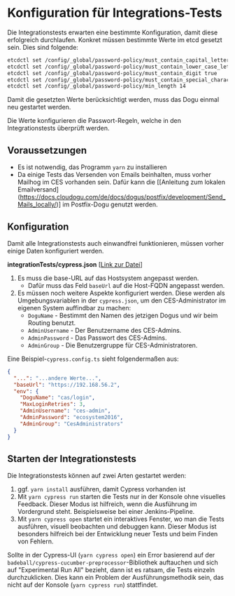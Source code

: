# Konfiguration für Integrations-Tests

Die Integrationstests erwarten eine bestimmte Konfiguration, damit diese erfolgreich durchlaufen. Konkret müssen
bestimmte Werte im etcd gesetzt sein. Dies sind folgende:

```bash
etcdctl set /config/_global/password-policy/must_contain_capital_letter true
etcdctl set /config/_global/password-policy/must_contain_lower_case_letter true
etcdctl set /config/_global/password-policy/must_contain_digit true
etcdctl set /config/_global/password-policy/must_contain_special_character true
etcdctl set /config/_global/password-policy/min_length 14
```

Damit die gesetzten Werte berücksichtigt werden, muss das Dogu einmal neu gestartet werden.

Die Werte konfigurieren die Passwort-Regeln, welche in den Integrationstests überprüft werden.

## Voraussetzungen

* Es ist notwendig, das Programm `yarn` zu installieren
* Da einige Tests das Versenden von Emails beinhalten, muss vorher Mailhog im CES vorhanden sein. Dafür kann die [[Anleitung zum lokalen Emailversand] (https://docs.cloudogu.com/de/docs/dogus/postfix/development/Send_Mails_locally/)] im Postfix-Dogu genutzt werden. <!-- markdown-link-check-disable-line -->

## Konfiguration

Damit alle Integrationstests auch einwandfrei funktionieren, müssen vorher einige Daten konfiguriert werden.

**integrationTests/cypress.json** [[Link zur Datei](../../integrationTests/cypress.config.ts)] <!-- markdown-link-check-disable-line -->

1) Es muss die base-URL auf das Hostsystem angepasst werden.
   - Dafür muss das Feld `baseUrl` auf die Host-FQDN angepasst werden.
2) Es müssen noch weitere Aspekte konfiguriert werden.
   Diese werden als Umgebungsvariablen in der `cypress.json`, um den CES-Administrator im eigenen System auffindbar zu machen:
   - `DoguName` - Bestimmt den Namen des jetzigen Dogus und wir beim Routing benutzt.
   - `AdminUsername` - Der Benutzername des CES-Admins.
   - `AdminPassword` - Das Passwort des CES-Admins.
   - `AdminGroup` - Die Benutzergruppe für CES-Administratoren.

Eine Beispiel-`cypress.config.ts` sieht folgendermaßen aus:
```json
{
  "...": "...andere Werte...",
  "baseUrl": "https://192.168.56.2",
  "env": {
    "DoguName": "cas/login",
    "MaxLoginRetries": 3,
    "AdminUsername": "ces-admin",
    "AdminPassword": "ecosystem2016",
    "AdminGroup": "CesAdministrators" 
  }
}
```

## Starten der Integrationstests

Die Integrationstests können auf zwei Arten gestartet werden:

1. ggf. `yarn install` ausführen, damit Cypress vorhanden ist
2. Mit `yarn cypress run` starten die Tests nur in der Konsole ohne visuelles Feedback.
   Dieser Modus ist hilfreich, wenn die Ausführung im Vordergrund steht.
   Beispielsweise bei einer Jenkins-Pipeline.
3. Mit `yarn cypress open` startet ein interaktives Fenster, wo man die Tests ausführen, visuell beobachten und debuggen kann.
   Dieser Modus ist besonders hilfreich bei der Entwicklung neuer Tests und beim Finden von Fehlern.

Sollte in der Cypress-UI (`yarn cypress open`) ein Error basierend auf der `badeball/cypress-cucumber-preprocessor`-Bibliothek auftauchen und sich auf "Experimental Run All" bezieht, dann ist es ratsam, die Tests einzeln durchzuklicken. Dies kann ein Problem der Ausführungsmethodik sein, das nicht auf der Konsole (`yarn cypress run`) stattfindet.
